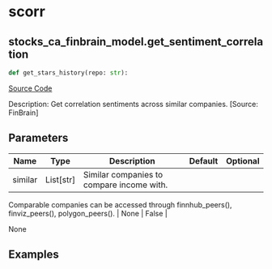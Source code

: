 # scorr

## stocks_ca_finbrain_model.get_sentiment_correlation

```python
def get_stars_history(repo: str):
```
[Source Code](https://github.com/OpenBB-finance/OpenBBTerminal/tree/main/openbb_terminal/stocks/comparison_analysis/finbrain_model.py#L124)

Description: Get correlation sentiments across similar companies. [Source: FinBrain]

## Parameters

| Name | Type | Description | Default | Optional |
| ---- | ---- | ----------- | ------- | -------- |
| similar | List[str] | Similar companies to compare income with.
Comparable companies can be accessed through
finnhub_peers(), finviz_peers(), polygon_peers(). | None | False |

None

## Examples

